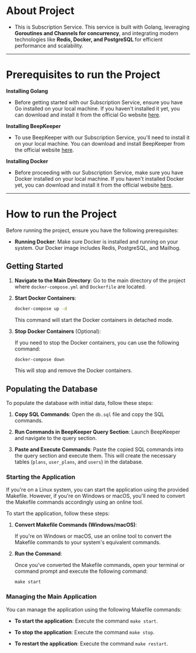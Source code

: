 # About Project
- This is Subscription Service. This service is built with Golang, leveraging <b> Goroutines and Channels for concurrency</b>, and integrating modern technologies like <b> Redis, Docker, and PostgreSQL </b> for efficient performance and scalability.

---

# Prerequisites to run the Project

**Installing Golang**

- Before getting started with our Subscription Service, ensure you have Go installed on your local machine. If you haven't installed it yet, you can download and install it from the official Go website [here](https://go.dev/doc/install).

**Installing BeepKeeper**

- To use BeepKeeper with our Subscription Service, you'll need to install it on your local machine. You can download and install BeepKeeper from the official website [here](https://www.beekeeperstudio.io/get).

**Installing Docker**

- Before proceeding with our Subscription Service, make sure you have Docker installed on your local machine. If you haven't installed Docker yet, you can download and install it from the official website [here](https://www.docker.com/products/docker-desktop/).

---
# How to run the Project

Before running the project, ensure you have the following prerequisites:

- **Running Docker**: Make sure Docker is installed and running on your system. Our Docker image includes Redis, PostgreSQL, and Mailhog.

## Getting Started

1. **Navigate to the Main Directory**: Go to the main directory of the project where `docker-compose.yml` and `Dockerfile` are located.

2. **Start Docker Containers**:
   
    ```bash
    docker-compose up -d
    ```

    This command will start the Docker containers in detached mode.

3. **Stop Docker Containers** (Optional):

    If you need to stop the Docker containers, you can use the following command:

    ```bash
    docker-compose down
    ```

    This will stop and remove the Docker containers.


## Populating the Database

To populate the database with initial data, follow these steps:

1. **Copy SQL Commands**: Open the `db.sql` file and copy the SQL commands.

2. **Run Commands in BeepKeeper Query Section**: Launch BeepKeeper and navigate to the query section.

3. **Paste and Execute Commands**: Paste the copied SQL commands into the query section and execute them. This will create the necessary tables (`plans`, `user_plans`, and `users`) in the database.


### Starting the Application

If you're on a Linux system, you can start the application using the provided Makefile. However, if you're on Windows or macOS, you'll need to convert the Makefile commands accordingly using an online tool.

To start the application, follow these steps:

1. **Convert Makefile Commands (Windows/macOS)**:
   
   If you're on Windows or macOS, use an online tool to convert the Makefile commands to your system's equivalent commands.

2. **Run the Command**:
   
   Once you've converted the Makefile commands, open your terminal or command prompt and execute the following command:

   ```
   make start
    ```

### Managing the Main Application

You can manage the application using the following Makefile commands:

- **To start the application**: Execute the command `make start`.

- **To stop the application**: Execute the command `make stop`.

- **To restart the application**: Execute the command `make restart`.
